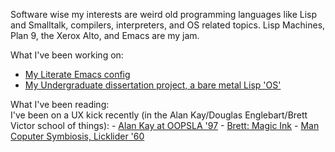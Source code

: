 Software wise my interests are weird old programming languages like Lisp and Smalltalk, compilers, interpreters, and OS related topics. Lisp Machines, Plan 9, the Xerox Alto, and Emacs are my jam.

What I've been working on:  
- [My Literate Emacs config](https://github.com/tokamach/.emacs.d)
- [My Undergraduate dissertation project, a bare metal Lisp 'OS'](https://github.com/tokamach/beige)


What I've been reading:  
I've been on a UX kick recently (in the Alan Kay/Douglas Englebart/Brett Victor school of things):
     - [Alan Kay at OOPSLA '97](https://www.youtube.com/watch?v=oKg1hTOQXoY)
     - [Brett: Magic Ink](https://worrydream.com/MagicInk)
     - [Man Coputer Symbiosis, Licklider '60](https://groups.csail.mit.edu/medg/people/psz/Licklider.html)
